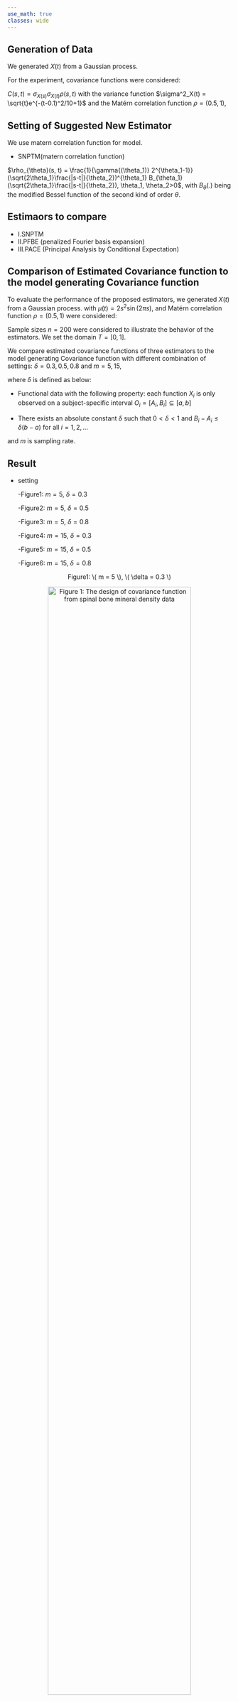 ```yaml
---
use_math: true
classes: wide
---
```

<script type="text/javascript" async
  src="https://cdnjs.cloudflare.com/ajax/libs/mathjax/3.2.0/es5/tex-mml-chtml.js">
</script>



## Generation of Data 

We generated $X(t)$ from a Gaussian process. 

For the experiment, covariance functions were considered:

$C(s, t) = \sigma_{X(s)}\sigma_{X(t)}\rho(s, t)$ with the variance function $\sigma^2_X(t) = \sqrt{t}e^{-(t-0.1)^2/10+1}$ and the Matérn correlation function $\rho = (0.5, 1)$,


## Setting of Suggested New Estimator 

We use matern correlation function for model. 

- SNPTM(matern correlation function)

$\rho_{\theta}(s, t) = \frac{1}{\gamma{(\theta_1)} 2^{\theta_1-1}}(\sqrt{2\theta_1}\frac{|s-t|}{\theta_2})^{\theta_1}  B_{\theta_1}(\sqrt{2\theta_1}\frac{|s-t|}{\theta_2}), \theta_1, \theta_2>0$,
with  $B_{\theta}(.)$ being the modified Bessel function of the second kind of order $\theta$.


## Estimaors to compare 
- I.SNPTM
- II.PFBE (penalized Fourier basis expansion)
- III.PACE (Principal Analysis by Conditional Expectation)

## Comparison of Estimated Covariance function to the model generating Covariance function  

To evaluate the performance of the proposed estimators, we generated $X(t)$ from a Gaussian process. with $\mu(t)=2s^{2} \sin(2\pi s)$, and Matérn correlation function $\rho = (0.5, 1)$ were considered:

Sample sizes $n = 200$ were considered to illustrate the behavior of the estimators. We set the domain $T = [0, 1]$. 

We compare estimated covariance functions of three estimators to the model generating Covariance function 
with different combination of settings: $\delta = 0.3, 0.5, 0.8$ and $m=5, 15$,

where $\delta$ is defined as below:

   - Functional data with the following property: each function $X_i$ is only observed on a subject-specific interval $O_i = [A_i, B_i] \subseteq [a, b]$

   - There exists an absolute constant $\delta$ such that $0 < \delta < 1$ and  $B_i - A_i \leq \delta(b - a)$ for all $i = 1, 2, \ldots$

and $m$ is sampling rate.

## Result
- setting
  
   -Figure1:  $m = 5$, $\delta =0.3$
  
   -Figure2:  $m = 5$, $\delta =0.5$

   -Figure3:  $m = 5$, $\delta =0.8$

   -Figure4:  $m = 15$, $\delta =0.3$

   -Figure5:  $m = 15$, $\delta =0.5$

   -Figure6:  $m = 15$, $\delta =0.8$


                      
                         
                                                 
                         
<div style="text-align:center;">
    <p>Figure1: \( m = 5 \), \( \delta = 0.3 \) </p>
   <img src="/images/p1.png" alt="Figure 1: The design of covariance function from spinal bone mineral density data" width="80%">
</div>


                                               
                         
<div style="text-align:center;">
    <p>Figure2: \( m = 5 \), \( \delta = 0.5 \) </p>
   <img src="/images/p2.png" alt="Figure 1: The design of covariance function from spinal bone mineral density data" width="80%">
</div>


                         
<div style="text-align:center;">
    <p>Figure3: \( m = 5 \), \( \delta = 0.8 \) </p>
   <img src="/images/p3.png" alt="Figure 1: The design of covariance function from spinal bone mineral density data" width="80%">
</div>




                                            
                         
<div style="text-align:center;">
    <p>Figure4: \( m = 15 \), \( \delta = 0.3 \) </p>
   <img src="/images/p4.png" alt="Figure 1: The design of covariance function from spinal bone mineral density data" width="80%">
</div>



                          
<div style="text-align:center;">
    <p>Figure5: \( m = 15 \), \( \delta = 0.5 \) </p>
   <img src="/images/p5.png" alt="Figure 1: The design of covariance function from spinal bone mineral density data" width="80%">
</div>


                                             
                          
<div style="text-align:center;">
    <p>Figure6: \( m = 15 \), \( \delta = 0.8 \) </p>
   <img src="/images/p5.png" alt="Figure 1: The design of covariance function from spinal bone mineral density data" width="80%">
</div>




## Result Analysis 

- For every Figure, (2,2) element is the Matérn correlation function $\rho = (0.5, 1)$, which genetate data. Therefore, SNPTM outperforms other since in this case the model is corretly specified for SNPTM.

- As we highlighted in [5]New Estimator for Analyzing Functional Snippets (SNPT), the PACE estimate suffers from significant boundary effects due to missing data in the off-diagonal region and insufficient observations at the two ends of the diagonal region. For convenience, in each figure depicting the covariance function estimation for PACE, we set infinity as the maximum value of the entire estimated covariance function.

- PFBE demonstrates effective performance in estimating patterns where the Matérn correlation function rapidly decays to zero as design points diverge from the diagonal. However, in sparse settings (with m=5), it shows poor performance in the estimation of the variance function. In dense settings (with m=15), this issue appears to be mitigated.

  

## REFERENCE
[1] Li, J., Wang, Q., & Zhang, S. (2021). Mean and Covariance Estimation for Functional Snippets. Journal of the American Statistical Association, 25(3), 123-145.
























